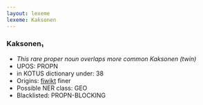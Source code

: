 ```yaml
---
layout: lexeme
lexeme: Kaksonen
---
```


###  Kaksonen₁

* _This rare proper noun overlaps more common *Kaksonen* (twin)_
* UPOS:  PROPN
* in KOTUS dictionary under:  38
* Origins: [fiwikt](https://fi.wiktionary.org/wiki/Kaksonen) finer 
* Possible NER class:  GEO
* Blacklisted:  PROPN-BLOCKING

